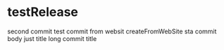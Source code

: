 # testRelease
second commit
test commit from websit
createFromWebSite
sta
commit body 
just title
long commit title
